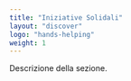 ```yaml
---
title: "Iniziative Solidali"
layout: "discover"
logo: "hands-helping"
weight: 1
---
```


Descrizione della sezione.
